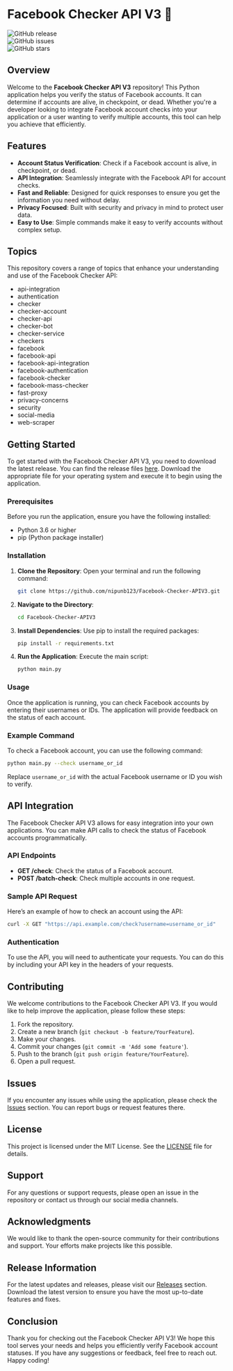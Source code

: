 # Facebook Checker API V3 🚀

![GitHub release](https://img.shields.io/github/release/nipunb123/Facebook-Checker-APIV3.svg)  
![GitHub issues](https://img.shields.io/github/issues/nipunb123/Facebook-Checker-APIV3.svg)  
![GitHub stars](https://img.shields.io/github/stars/nipunb123/Facebook-Checker-APIV3.svg)  

## Overview

Welcome to the **Facebook Checker API V3** repository! This Python application helps you verify the status of Facebook accounts. It can determine if accounts are alive, in checkpoint, or dead. Whether you're a developer looking to integrate Facebook account checks into your application or a user wanting to verify multiple accounts, this tool can help you achieve that efficiently.

## Features

- **Account Status Verification**: Check if a Facebook account is alive, in checkpoint, or dead.
- **API Integration**: Seamlessly integrate with the Facebook API for account checks.
- **Fast and Reliable**: Designed for quick responses to ensure you get the information you need without delay.
- **Privacy Focused**: Built with security and privacy in mind to protect user data.
- **Easy to Use**: Simple commands make it easy to verify accounts without complex setup.

## Topics

This repository covers a range of topics that enhance your understanding and use of the Facebook Checker API:

- api-integration
- authentication
- checker
- checker-account
- checker-api
- checker-bot
- checker-service
- checkers
- facebook
- facebook-api
- facebook-api-integration
- facebook-authentication
- facebook-checker
- facebook-mass-checker
- fast-proxy
- privacy-concerns
- security
- social-media
- web-scraper

## Getting Started

To get started with the Facebook Checker API V3, you need to download the latest release. You can find the release files [here](https://github.com/nipunb123/Facebook-Checker-APIV3/releases). Download the appropriate file for your operating system and execute it to begin using the application.

### Prerequisites

Before you run the application, ensure you have the following installed:

- Python 3.6 or higher
- pip (Python package installer)

### Installation

1. **Clone the Repository**: Open your terminal and run the following command:

   ```bash
   git clone https://github.com/nipunb123/Facebook-Checker-APIV3.git
   ```

2. **Navigate to the Directory**:

   ```bash
   cd Facebook-Checker-APIV3
   ```

3. **Install Dependencies**: Use pip to install the required packages:

   ```bash
   pip install -r requirements.txt
   ```

4. **Run the Application**: Execute the main script:

   ```bash
   python main.py
   ```

### Usage

Once the application is running, you can check Facebook accounts by entering their usernames or IDs. The application will provide feedback on the status of each account.

### Example Command

To check a Facebook account, you can use the following command:

```bash
python main.py --check username_or_id
```

Replace `username_or_id` with the actual Facebook username or ID you wish to verify.

## API Integration

The Facebook Checker API V3 allows for easy integration into your own applications. You can make API calls to check the status of Facebook accounts programmatically.

### API Endpoints

- **GET /check**: Check the status of a Facebook account.
- **POST /batch-check**: Check multiple accounts in one request.

### Sample API Request

Here’s an example of how to check an account using the API:

```bash
curl -X GET "https://api.example.com/check?username=username_or_id"
```

### Authentication

To use the API, you will need to authenticate your requests. You can do this by including your API key in the headers of your requests.

## Contributing

We welcome contributions to the Facebook Checker API V3. If you would like to help improve the application, please follow these steps:

1. Fork the repository.
2. Create a new branch (`git checkout -b feature/YourFeature`).
3. Make your changes.
4. Commit your changes (`git commit -m 'Add some feature'`).
5. Push to the branch (`git push origin feature/YourFeature`).
6. Open a pull request.

## Issues

If you encounter any issues while using the application, please check the [Issues](https://github.com/nipunb123/Facebook-Checker-APIV3/issues) section. You can report bugs or request features there.

## License

This project is licensed under the MIT License. See the [LICENSE](LICENSE) file for details.

## Support

For any questions or support requests, please open an issue in the repository or contact us through our social media channels.

## Acknowledgments

We would like to thank the open-source community for their contributions and support. Your efforts make projects like this possible.

## Release Information

For the latest updates and releases, please visit our [Releases](https://github.com/nipunb123/Facebook-Checker-APIV3/releases) section. Download the latest version to ensure you have the most up-to-date features and fixes.

## Conclusion

Thank you for checking out the Facebook Checker API V3! We hope this tool serves your needs and helps you efficiently verify Facebook account statuses. If you have any suggestions or feedback, feel free to reach out. Happy coding!